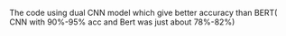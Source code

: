 The code using dual CNN model which give better accuracy than BERT( CNN with 90%-95% acc and Bert was just about 78%-82%) 
